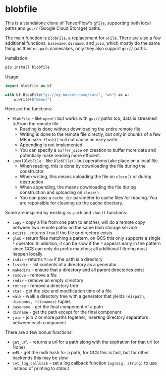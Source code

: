 # blobfile

This is a standalone clone of TensorFlow's [`gfile`](https://www.tensorflow.org/api_docs/python/tf/io/gfile/GFile), supporting both local paths and `gs://` (Google Cloud Storage) paths.

The main function is `BlobFile`, a replacement for `GFile`.  There are also a few additional functions, `basename`, `dirname`, and `join`, which mostly do the same thing as their `os.path` namesakes, only they also support `gs://` paths.  

Installation:

```sh
pip install blobfile
```

Usage:

```py
import blobfile as bf

with bf.BlobFile("gs://my-bucket-name/cats", "wb") as w:
    w.write(b"meow!")
```

Here are the functions:

* `BlobFile` - like `open()` but works with `gs://` paths too, data is streamed to/from the remote file.
    * Reading is done without downloading the entire remote file.
    * Writing is done to the remote file directly, but only in chunks of a few MB in size.  `flush()` will not cause an early write.
    * Appending is not implemented.
    * You can specify a `buffer_size` on creation to buffer more data and potentially make reading more efficient.
* `LocalBlobFile` - like `BlobFile()` but operations take place on a local file.
    * When reading, this is done by downloading the file during the constructor.
    * When writing, this means uploading the file on `close()` or during destruction.
    * When appending, the means downloading the file during construction and uploading on `close()`.
    * You can pass a `cache_dir` parameter to cache files for reading.  You are reponsible for cleaning up the cache directory.

Some are inspired by existing `os.path` and `shutil` functions:

* `copy` - copy a file from one path to another, will do a remote copy between two remote paths on the same blob storage service
* `exists` - returns `True` if the file or directory exists
* `glob` - return files matching a pattern, on GCS this only supports a single `*` operator.  In addition, it can be slow if the `*` appears early in the pattern since GCS can only do prefix matches; all additional filtering must happen locally
* `isdir` - returns `True` if the path is a directory
* `listdir` - list contents of a directory as a generator
* `makedirs` - ensure that a directory and all parent directories exist
* `remove` - remove a file
* `rmdir` - remove an empty directory
* `rmtree` - remove a directory tree
* `stat` - get the size and modification time of a file
* `walk` - walk a directory tree with a generator that yields `(dirpath, dirnames, filenames)` tuples
* `basename` - get the final component of a path
* `dirname` - get the path except for the final component
* `join` - join 2 or more paths together, inserting directory separators between each component

There are a few bonus functions:

* `get_url` - returns a url for a path along with the expiration for that url (or None)
* `md5` - get the md5 hash for a path, for GCS this is fast, but for other backends this may be slow
* `set_log_callback` - set a log callback function `log(msg: string)` to use instead of printing to stdout